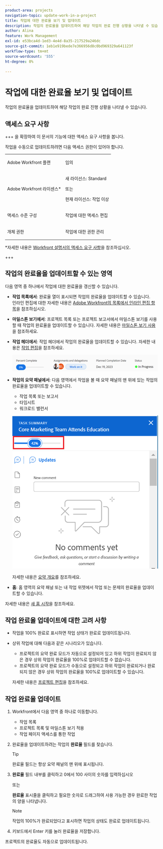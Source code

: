```yaml
---
product-area: projects
navigation-topic: update-work-in-a-project
title: 작업에 대한 완료율 보기 및 업데이트
description: 작업의 완료율을 업데이트하여 해당 작업의 완료 진행 상황을 나타낼 수 있습니다.
author: Alina
feature: Work Management
exl-id: e53bca4d-1ed3-4e4d-8a35-217529a246dc
source-git-commit: 1eb1e919bede7e366956d8c0bd969329a641123f
workflow-type: tm+mt
source-wordcount: '555'
ht-degree: 0%

---
```


# 작업에 대한 완료율 보기 및 업데이트

<!--Audited:01/2024-->

작업의 완료율을 업데이트하여 해당 작업의 완료 진행 상황을 나타낼 수 있습니다.

## 액세스 요구 사항

+++ 을 확장하여 이 문서의 기능에 대한 액세스 요구 사항을 봅니다.

작업을 수동으로 업데이트하려면 다음 액세스 권한이 있어야 합니다.

<table style="table-layout:auto"> 
 <col> 
 <col> 
 <tbody> 
  <tr> 
   <td role="rowheader">Adobe Workfront 플랜</td> 
   <td> <p>임의</p> </td> 
  </tr> 
  <tr> 
   <td role="rowheader">Adobe Workfront 라이센스*</td> 
   <td> <p>새 라이선스: Standard</p> 
   또는
   <p>현재 라이선스: 작업 이상</p>
   </td> 
  </tr> 
  <tr> 
   <td role="rowheader">액세스 수준 구성</td> 
   <td> <p>작업에 대한 액세스 편집</p> </td> 
  </tr> 
  <tr> 
   <td role="rowheader">개체 권한</td> 
   <td> <p>작업에 대한 권한 관리</p>  </td> 
  </tr> 
 </tbody> 
</table>

*자세한 내용은 [Workfront 설명서의 액세스 요구 사항](/help/quicksilver/administration-and-setup/add-users/access-levels-and-object-permissions/access-level-requirements-in-documentation.md)을 참조하십시오.

+++

## 작업의 완료율을 업데이트할 수 있는 영역

다음 영역 중 하나에서 작업에 대한 완료율을 갱신할 수 있습니다.

* **작업 목록에서**: 완료율 열이 표시되면 작업의 완료율을 업데이트할 수 있습니다.\
  인라인 편집에 대한 자세한 내용은 [Adobe Workfront의 목록에서 인라인 편집 항목](../../../workfront-basics/navigate-workfront/use-lists/inline-edit-objects.md)을 참조하십시오.

* **마일스톤 보기에서**: 프로젝트 목록 또는 프로젝트 보고서에서 마일스톤 보기를 사용할 때 작업의 완료율을 업데이트할 수 있습니다. 자세한 내용은 [마일스톤 보기 사용](../../../reports-and-dashboards/reports/reporting-elements/use-milestone-view.md)을 참조하세요.

<!--only in legacy commenting: 
* **As you update the task**:  You can update the percent complete option of a task when adding an update to the task.

  >[!IMPORTANT]
  >
  >This option displays only after you enable the Show Percent Complete option.  
  >To enable the percent complete update bar for tasks, do the following:   
  >
  >1. Go to the **Main** menu>your name>**More** icon next to your name >**Edit** > select **Show percent complete on update status**.   
  >![](assets/show-percent-complete-toggle-in-user-profile-350x243.png)  >-->

* **작업 헤더에서**: 작업 헤더에서 작업의 완료율을 업데이트할 수 있습니다. 자세한 내용은 [작업 편집](../../tasks/manage-tasks/edit-tasks.md)을 참조하세요.

  ![](assets/nwe-updatetaskpercentinheader-350x54.png)

* **작업의 요약 패널에서**: 다음 영역에서 작업을 볼 때 요약 패널의 맨 위에 있는 작업의 완료율을 업데이트할 수 있습니다.

   * 작업 목록 또는 보고서
   * 타임시트
   * 워크로드 밸런서

  ![](assets/update-percent-complete-in-task-summary-highlighted.png)

  자세한 내용은 [요약 개요](/help/quicksilver/workfront-basics/the-new-workfront-experience/summary-overview.md)를 참조하세요.

* **홈**: 홈 영역의 요약 패널 또는 내 작업 위젯에서 작업 또는 문제의 완료율을 업데이트할 수 있습니다.

자세한 내용은 [새 홈 시작](/help/quicksilver/workfront-basics/using-home/new-home/get-started-with-new-home.md)을 참조하세요.

## 작업 완료율 업데이트에 대한 고려 사항

* 작업을 100% 완료로 표시하면 작업 상태가 완료로 업데이트됩니다.
* 상위 작업에 대해 다음과 같은 시나리오가 있습니다.
   * 프로젝트의 요약 완료 모드가 자동으로 설정되어 있고 하위 작업이 완료되지 않은 경우 상위 작업의 완료율을 100%로 업데이트할 수 없습니다.
   * 프로젝트의 요약 완료 모드가 수동으로 설정되고 하위 작업이 완료되거나 완료되지 않은 경우 상위 작업의 완료율을 100%로 업데이트할 수 있습니다.

  자세한 내용은 [프로젝트 편집](../manage-projects/edit-projects.md)을 참조하세요.

## 작업 완료율 업데이트

1. Workfront에서 다음 영역 중 하나로 이동합니다.

   * 작업 목록
   * 프로젝트 목록 및 마일스톤 보기 적용
   * 작업 페이지 액세스를 통한 작업
1. 완료율을 업데이트하려는 작업의 **완료율** 필드를 찾습니다.

   >[!TIP]
   >
   >  완료율 필드는 항상 요약 패널의 맨 위에 표시됩니다.


1. **완료율** 필드 내부를 클릭하고 0에서 100 사이의 숫자를 입력하십시오

   또는

   **완료율** 표시줄을 클릭하고 필요한 숫자로 드래그하여 사용 가능한 경우 완료한 작업의 양을 나타냅니다.

   >[!NOTE]
   >
   >작업의 100%가 완료되었다고 표시하면 작업의 상태도 완료로 업데이트됩니다.


1. 키보드에서 Enter 키를 눌러 완료율을 저장합니다.

프로젝트의 완료율도 자동으로 업데이트됩니다.

